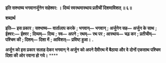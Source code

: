 **इति सश्भाष्य भगवानर्जुनेन सहेश्वर: ।** **दिव्यं स्वरथमास्थाय प्रतीचीं दिशमाविशत् ॥ ६॥** 

**शब्दार्थ** 

**इति—** **इस प्रकार** **; सश्भाष्य—** **वार्तालाप करके** **; भगवान्—** **भगवान्** **; अर्जुनेन सह—** **अर्जुन के साथ** **; ईश्वर:—** **ईश्वर** **; दिव्यम्—** **दिव्य** **; स्व—** **अपने** **; रथम्—** **रथ पर** **; आस्थाय—** **चढ़ कर** **; प्रतीचीम्—** **पश्चिम की** **; दिशम्—** **दिशा में** **; आविशत्—** **प्रविष्ट हुआ।** **.** 

**अर्जुन को इस प्रकार सलाह देकर भगवान् ने अर्जुन को अपने दैवीरथ में बैठाया और वे** **दोनों एकसाथ पश्चिम दिशा की ओर रवाना हो गये।** **** 